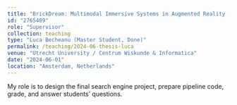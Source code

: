 ```yaml
---
title: "BrickDream: Multimodal Immersive Systems in Augmented Reality (Thesis)"
id: "2765409"
role: "Supervisor"
collection: teaching
type: "Luca Becheanu (Master Student, Done)"
permalink: /teaching/2024-06-thesis-luca
venue: "Utrecht University / Centrum Wiskunde & Informatica"
date: "2024-06-01"
location: "Amsterdam, Netherlands"
---
```


My role is to design the final search engine project, prepare pipeline code, grade, and answer students’ questions.